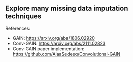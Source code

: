 ## Explore many missing data imputation techniques

References:
- GAIN: https://arxiv.org/abs/1806.02920
- Conv-GAIN: https://arxiv.org/abs/2111.02823
- Conv-GAIN paper implementation: https://github.com/AlaaSedeeq/Convolutional-GAIN
